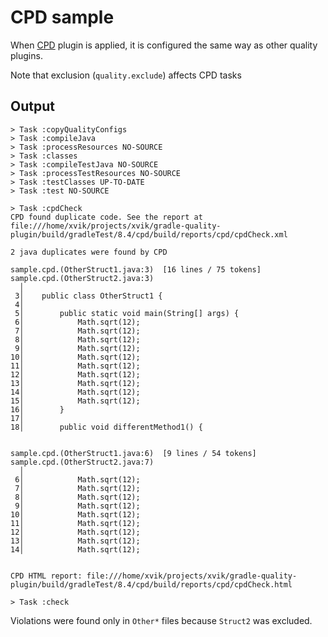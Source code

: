 # CPD sample

When [CPD](https://github.com/aaschmid/gradle-cpd-plugin) plugin is applied, it is configured the same way
as other quality plugins.

Note that exclusion (`quality.exclude`) affects CPD tasks 

## Output

```
> Task :copyQualityConfigs
> Task :compileJava
> Task :processResources NO-SOURCE
> Task :classes
> Task :compileTestJava NO-SOURCE
> Task :processTestResources NO-SOURCE
> Task :testClasses UP-TO-DATE
> Task :test NO-SOURCE

> Task :cpdCheck
CPD found duplicate code. See the report at file:///home/xvik/projects/xvik/gradle-quality-plugin/build/gradleTest/8.4/cpd/build/reports/cpd/cpdCheck.xml

2 java duplicates were found by CPD

sample.cpd.(OtherStruct1.java:3)  [16 lines / 75 tokens]
sample.cpd.(OtherStruct2.java:3)
  │
 3│    public class OtherStruct1 {
 4│    
 5│        public static void main(String[] args) {
 6│            Math.sqrt(12);
 7│            Math.sqrt(12);
 8│            Math.sqrt(12);
 9│            Math.sqrt(12);
10│            Math.sqrt(12);
11│            Math.sqrt(12);
12│            Math.sqrt(12);
13│            Math.sqrt(12);
14│            Math.sqrt(12);
15│            Math.sqrt(12);
16│        }
17│    
18│        public void differentMethod1() {


sample.cpd.(OtherStruct1.java:6)  [9 lines / 54 tokens]
sample.cpd.(OtherStruct2.java:7)
  │
 6│            Math.sqrt(12);
 7│            Math.sqrt(12);
 8│            Math.sqrt(12);
 9│            Math.sqrt(12);
10│            Math.sqrt(12);
11│            Math.sqrt(12);
12│            Math.sqrt(12);
13│            Math.sqrt(12);
14│            Math.sqrt(12);


CPD HTML report: file:///home/xvik/projects/xvik/gradle-quality-plugin/build/gradleTest/8.4/cpd/build/reports/cpd/cpdCheck.html

> Task :check
```

Violations were found only in `Other*` files because `Struct2` was excluded.